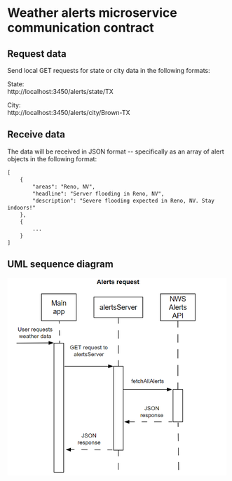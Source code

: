 # Weather alerts microservice communication contract

## Request data
Send local GET requests for state or city data in the following formats:

State:<br>
http://localhost:3450/alerts/state/TX

City:<br>
http://localhost:3450/alerts/city/Brown-TX


## Receive data
The data will be received in JSON format -- specifically as an array of alert objects in the following format:

```
[
    {
        "areas": "Reno, NV",
        "headline": "Server flooding in Reno, NV",
        "description": "Severe flooding expected in Reno, NV. Stay indoors!"
    },
    {
        ...
    }
]
```

## UML sequence diagram
<img src="UML.png" width="500">